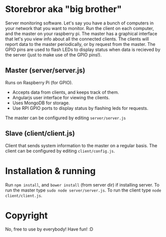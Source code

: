 # Storebror aka "big brother"

Server monitoring software. Let's say you have a bunch of computers in your network that you want to monitor.
Run the client on each computer, and the master on your raspberry pi. The master has a graphical interface that let's you view info about all the connected clients. The clients will report data to the master periodically, or by request from the master.
The GPIO pins are used to flash LEDs to display status when data is recieved by the server (just to make use of the GPIO pins!).

## Master (server/server.js)
Runs on Raspberry Pi (for GPIO).

* Accepts data from clients, and keeps track of them.
* Angularjs user interface for viewing the clients.
* Uses MongoDB for storage.
* Use RPI GPIO ports to display status by flashing leds for requests.

The master can be configured by editing `server/server.js`


## Slave (client/client.js)
Client that sends system information to the master on a regular basis.
The client can be configured by editing `client/config.js`.

# Installation & running
Run `npm install`, and `bower install` (from server dir) if installing server.
To run the master type `sudo node server/server.js`.
To run the client type `node client/client.js`.


# Copyright
No, free to use by everybody! Have fun! :D
